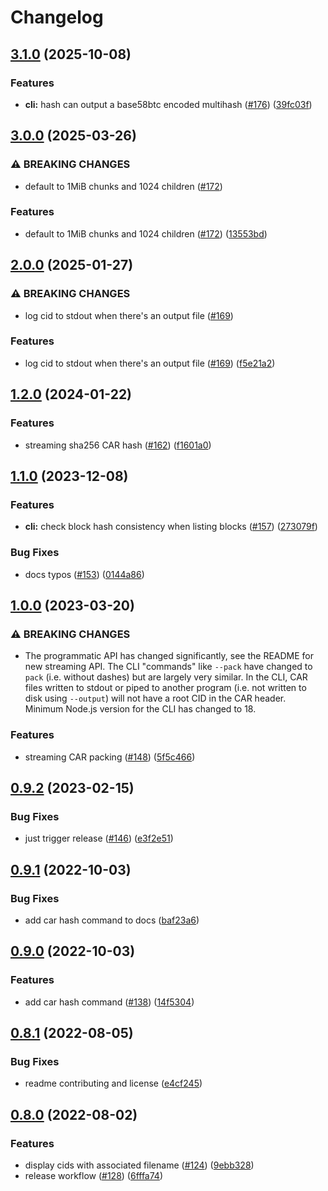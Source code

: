 # Changelog

## [3.1.0](https://github.com/storacha/ipfs-car/compare/v3.0.0...v3.1.0) (2025-10-08)


### Features

* **cli:** hash can output a base58btc encoded multihash ([#176](https://github.com/storacha/ipfs-car/issues/176)) ([39fc03f](https://github.com/storacha/ipfs-car/commit/39fc03f0150c7f933caf39b425728de05d4f66e2))

## [3.0.0](https://github.com/storacha/ipfs-car/compare/v2.0.0...v3.0.0) (2025-03-26)


### ⚠ BREAKING CHANGES

* default to 1MiB chunks and 1024 children ([#172](https://github.com/storacha/ipfs-car/issues/172))

### Features

* default to 1MiB chunks and 1024 children ([#172](https://github.com/storacha/ipfs-car/issues/172)) ([13553bd](https://github.com/storacha/ipfs-car/commit/13553bda3ad5d7110aecd277ef2a1ee21247fc01))

## [2.0.0](https://github.com/storacha/ipfs-car/compare/v1.2.0...v2.0.0) (2025-01-27)


### ⚠ BREAKING CHANGES

* log cid to stdout when there's an output file ([#169](https://github.com/storacha/ipfs-car/issues/169))

### Features

* log cid to stdout when there's an output file ([#169](https://github.com/storacha/ipfs-car/issues/169)) ([f5e21a2](https://github.com/storacha/ipfs-car/commit/f5e21a2db4aade5cf86c5456a3d690f7faa5f0fe))

## [1.2.0](https://github.com/web3-storage/ipfs-car/compare/v1.1.0...v1.2.0) (2024-01-22)


### Features

* streaming sha256 CAR hash ([#162](https://github.com/web3-storage/ipfs-car/issues/162)) ([f1601a0](https://github.com/web3-storage/ipfs-car/commit/f1601a049db3f6512ddc5b1d710d856f5760bf2e))

## [1.1.0](https://github.com/web3-storage/ipfs-car/compare/v1.0.0...v1.1.0) (2023-12-08)


### Features

* **cli:** check block hash consistency when listing blocks ([#157](https://github.com/web3-storage/ipfs-car/issues/157)) ([273079f](https://github.com/web3-storage/ipfs-car/commit/273079fa3876f7fd17593cc0791bd0fcfef43c77))


### Bug Fixes

* docs typos ([#153](https://github.com/web3-storage/ipfs-car/issues/153)) ([0144a86](https://github.com/web3-storage/ipfs-car/commit/0144a86f013087b0b54ebc195542b640c723a99b))

## [1.0.0](https://github.com/web3-storage/ipfs-car/compare/v0.9.2...v1.0.0) (2023-03-20)


### ⚠ BREAKING CHANGES

* The programmatic API has changed significantly, see the README for new streaming API. The CLI "commands" like `--pack` have changed to `pack` (i.e. without dashes) but are largely very similar. In the CLI, CAR files written to stdout or piped to another program (i.e. not written to disk using `--output`) will not have a root CID in the CAR header. Minimum Node.js version for the CLI has changed to 18.

### Features

* streaming CAR packing ([#148](https://github.com/web3-storage/ipfs-car/issues/148)) ([5f5c466](https://github.com/web3-storage/ipfs-car/commit/5f5c466e5184c885cfde20061c4e0721a7d35411))

## [0.9.2](https://github.com/web3-storage/ipfs-car/compare/v0.9.1...v0.9.2) (2023-02-15)


### Bug Fixes

* just trigger release ([#146](https://github.com/web3-storage/ipfs-car/issues/146)) ([e3f2e51](https://github.com/web3-storage/ipfs-car/commit/e3f2e5106c0aacf6504b623dd193265825c7e418))

## [0.9.1](https://github.com/web3-storage/ipfs-car/compare/v0.9.0...v0.9.1) (2022-10-03)


### Bug Fixes

* add car hash command to docs ([baf23a6](https://github.com/web3-storage/ipfs-car/commit/baf23a6d5555172c5b6c7bbca1e8769058880e05))

## [0.9.0](https://github.com/web3-storage/ipfs-car/compare/v0.8.1...v0.9.0) (2022-10-03)


### Features

* add car hash command ([#138](https://github.com/web3-storage/ipfs-car/issues/138)) ([14f5304](https://github.com/web3-storage/ipfs-car/commit/14f53044b87c82c3e73cd7a035f587c155c22bd2))

## [0.8.1](https://github.com/web3-storage/ipfs-car/compare/v0.8.0...v0.8.1) (2022-08-05)


### Bug Fixes

* readme contributing and license ([e4cf245](https://github.com/web3-storage/ipfs-car/commit/e4cf245923407fdd44b1ddf8426248a4393e4cc6))

## [0.8.0](https://github.com/web3-storage/ipfs-car/compare/v0.7.0...v0.8.0) (2022-08-02)


### Features

* display cids with associated filename ([#124](https://github.com/web3-storage/ipfs-car/issues/124)) ([9ebb328](https://github.com/web3-storage/ipfs-car/commit/9ebb328b3d15cf4691a53d74516c197d908d5aa0))
* release workflow ([#128](https://github.com/web3-storage/ipfs-car/issues/128)) ([6fffa74](https://github.com/web3-storage/ipfs-car/commit/6fffa74df82cdc08ba9588b381db4d75db462ca3))
